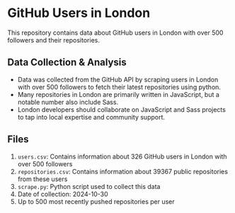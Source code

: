 # GitHub Users in London
This repository contains data about GitHub users in London with over 500 followers and their repositories.

## Data Collection & Analysis
<ul style="list-style-type: disc;">
    <li>Data was collected from the GitHub API by scraping users in London with over 500 followers to fetch their latest repositories using python.</li>
    <li>Many repositories in London are primarily written in JavaScript, but a notable number also include Sass.</li>
    <li>London developers should collaborate on JavaScript and Sass projects to tap into local expertise and community support.</li>
</ul>


## Files
1. `users.csv`: Contains information about 326 GitHub users in London with over 500 followers
2. `repositories.csv`: Contains information about 39367 public repositories from these users
3. `scrape.py`: Python script used to collect this data
4. Date of collection: 2024-10-30
5. Up to 500 most recently pushed repositories per user
